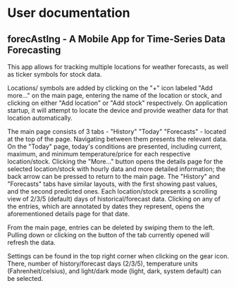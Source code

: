 # User documentation

## forecAstIng - A Mobile App for Time-Series Data Forecasting

This app allows for tracking multiple locations for weather forecasts, as well as ticker symbols for stock data. 

Locations/ symbols are added by clicking on the "+" icon labeled "Add more..." on the main page, entering the name of the location or stock, and clicking on either "Add location" or "Add stock" respectively. On application startup, it will attempt to locate the device and provide weather data for that location automatically. 

The main page consists of 3 tabs - "History" "Today" "Forecasts" - located at the top of the page. Navigating between them presents the relevant data. On the "Today" page, today's conditions are presented, including current, maximum, and minimum temperature/price for each respective location/stock.  Clicking the "More..." button opens the details page for the selected location/stock with hourly data and more detailed information; the back arrow can be pressed to return to the main page. The "History" and "Forecasts" tabs have similar layouts, with the first showing past values, and the second predicted ones. Each location/stock presents a scrolling view of 2/3/5 (default) days of historical/forecast data. Clicking on any of the entries, which are annotated by dates they represent,  opens the aforementioned details page for that date.

From the main page, entries can be deleted by swiping them to the left. Pulling down or clicking on the button of the tab currently opened will refresh the data.

Settings can be found in the top right corner when clicking on the gear icon. There, number of history/forecast days (2/3/5), temperature units (Fahrenheit/celsius), and light/dark mode (light, dark, system default) can be selected.
